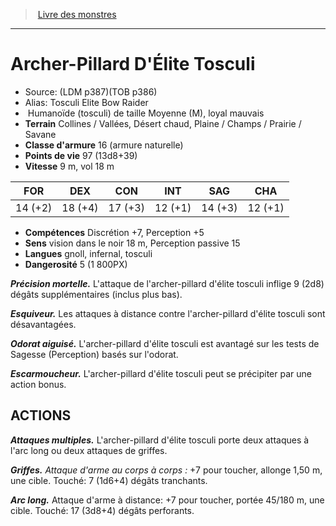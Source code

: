 ﻿> [Livre des monstres](tome_of_beasts.md)

---

# Archer-Pillard D'Élite Tosculi

- Source: (LDM p387)(TOB p386)
- Alias: Tosculi Elite Bow Raider
-  Humanoïde (tosculi) de taille Moyenne (M), loyal mauvais
- **Terrain** Collines / Vallées, Désert chaud, Plaine / Champs / Prairie / Savane
- **Classe d'armure** 16 (armure naturelle)
- **Points de vie** 97 (13d8+39)
- **Vitesse** 9 m, vol 18 m

|FOR|DEX|CON|INT|SAG|CHA|
|---|---|---|---|---|---|
|14 (+2)|18 (+4)|17 (+3)|12 (+1)|14 (+3)|12 (+1)|

- **Compétences** Discrétion +7, Perception +5
- **Sens** vision dans le noir 18 m, Perception passive 15
- **Langues** gnoll, infernal, tosculi
- **Dangerosité** 5 (1 800PX)

**_Précision mortelle._** L'attaque de l'archer-pillard d'élite tosculi inflige 9 (2d8) dégâts supplémentaires (inclus plus bas).

**_Esquiveur._** Les attaques à distance contre l'archer-pillard d'élite tosculi sont désavantagées.

**_Odorat aiguisé._** L'archer-pillard d'élite tosculi est avantagé sur les tests de Sagesse (Perception) basés sur l'odorat.

**_Escarmoucheur._** L'archer-pillard d'élite tosculi peut se précipiter par une action bonus.

## ACTIONS

**_Attaques multiples._** L'archer-pillard d'élite tosculi porte deux attaques à l'arc long ou deux attaques de griffes.

**_Griffes._** _Attaque d'arme au corps à corps :_ +7 pour toucher, allonge 1,50 m, une cible. Touché: 7 (1d6+4) dégâts tranchants.

**_Arc long._** Attaque d'arme à distance: +7 pour toucher, portée 45/180 m, une cible. Touché: 17 (3d8+4) dégâts perforants.

